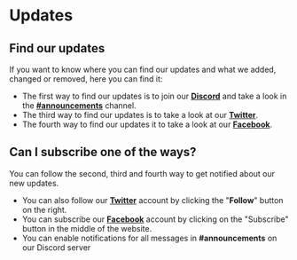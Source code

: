# Updates

## Find our updates

If you want to know where you can find our updates and what we added, changed or removed, here you can find it:

* The first way to find our updates is to join our [**Discord**](https://discordapp.com/invite/c7DUz35) and take a look in the [**\#announcements**](https://discord.gg/KUQrwyu) channel.
* The third way to find our updates is to take a look at our [**Twitter**](https://twitter.com/lenoxbot).
* The fourth way to find our updates it to take a look at our [**Facebook**](https://www.facebook.com/lenoxbotdiscord).

## Can I subscribe one of the ways?

You can follow the second, third and fourth way to get notified about our new updates.

* You can also follow our [**Twitter**](https://twitter.com/lenoxbot) account by clicking the "**Follow**" button on the right.
* You can subscribe our [**Facebook**](https://www.facebook.com/lenoxbotdiscord) account by clicking on the "Subscribe" button in the middle of the website.
* You can enable notifications for all messages in **\#announcements** on our Discord server




